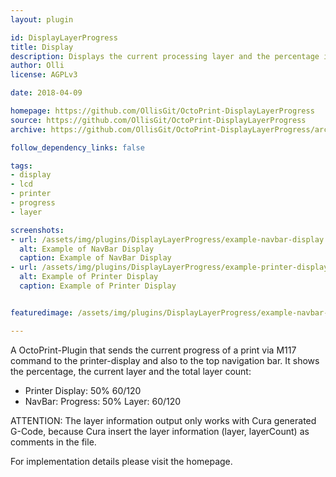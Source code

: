 ```yaml
---
layout: plugin

id: DisplayLayerProgress
title: Display 
description: Displays the current processing layer and the percentage in "Printer-Display" and in top "NavBar"
author: Olli
license: AGPLv3

date: 2018-04-09

homepage: https://github.com/OllisGit/OctoPrint-DisplayLayerProgress
source: https://github.com/OllisGit/OctoPrint-DisplayLayerProgress
archive: https://github.com/OllisGit/OctoPrint-DisplayLayerProgress/archive/master.zip

follow_dependency_links: false

tags:
- display
- lcd
- printer
- progress
- layer

screenshots:
- url: /assets/img/plugins/DisplayLayerProgress/example-navbar-display.jpg
  alt: Example of NavBar Display
  caption: Example of NavBar Display
- url: /assets/img/plugins/DisplayLayerProgress/example-printer-display.jpg
  alt: Example of Printer Display
  caption: Example of Printer Display


featuredimage: /assets/img/plugins/DisplayLayerProgress/example-navbar-display.jpg

---
```


A OctoPrint-Plugin that sends the current progress of a print via M117 command to the printer-display and also to the top navigation bar.
It shows the percentage, the current layer and the total layer count:

- Printer Display: 50% 60/120
- NavBar: Progress: 50% Layer: 60/120

ATTENTION: The layer information output only works with Cura generated G-Code, because Cura insert the layer information (layer, layerCount) as comments in the file.

For implementation details please visit the homepage.

